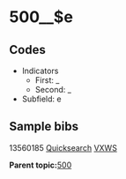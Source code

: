 # 500\_\_$e

## Codes

-   Indicators
    -   First: \_
    -   Second: \_
-   Subfield: e

## Sample bibs

13560185 [Quicksearch](https://search.library.yale.edu/catalog/13560185) [VXWS](http://prodorbis.library.yale.edu:7014/vxws/GetHoldingsService?bibId=13560185)

**Parent topic:**[500](../../tags/500/500.md)

